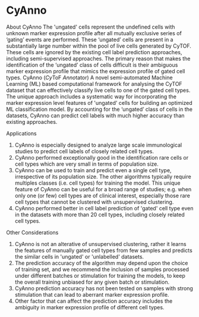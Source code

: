 # CyAnno

About CyAnno
The 'ungated' cells represent the undefined cells with unknown marker expression profile after all mutually exclusive series of ‘gating’ events are performed. These ‘ungated’ cells are present in a substantially large number within the pool of live cells generated by CyTOF. These cells are ignored by the existing cell label prediction approaches, including semi-supervised approaches. The primary reason that makes the identification of the ‘ungated’ class of cells difficult is their ambiguous marker expression profile that mimics the expression profile of gated cell types.
CyAnno (*Cy*ToF *Anno*tator) A novel semi-automated Machine Learning (ML) based computational framework for analysing the CyTOF dataset that can effectively classify live cells to one of the gated cell types. The unique approach includes a systematic way for incorporating the marker expression level features of 'ungated' cells for building an optimized ML classification model. By accounting for the ‘ungated’ class of cells in the datasets, CyAnno can predict cell labels with much higher accuracy than existing approaches.

Applications
1. CyAnno is especially designed to analyze large scale immunological studies to predict cell labels of closely related cell types.
2. CyAnno performed exceptionally good in the identification rare cells or cell types which are very small in terms of population size.
3. CyAnno can be used to train and predict even a single cell type, irrespective of its population size. The other algorithms typically require multiples classes (i.e. cell types) for training the model. This unique feature of CyAnno can be useful for a broad range of studies; e.g. when only one (or few) cell types are of clinical interest, especially those rare cell types that cannot be clustered with unsupervised clustering. 
4. CyAnno performed better in cell label prediction of 'gated' cell type even in the datasets with more than 20 cell types, including closely related cell types. 

Other Considerations
1. CyAnno is not an alterative of unsupervised clustering, rather it learns the features of manually gated cell types from few samples and predicts the similar cells in 'ungated' or 'unlabelled' datasets.
2. The prediction accuracy of the algorithm may depend upon the choice of training set, and we recommend the inclusion of samples processed under different batches or stimulation for training the models, to keep the overall training unbiased for any given batch or stimulation. 
3. CyAnno prediction accuracy has not been tested on samples with strong stimulation that can lead to aberrant marker expression profile.
4. Other factor that can affect the prediction accuracy includes the ambiguity in marker expression profile of different cell types. 
